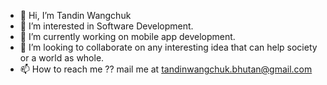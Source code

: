 - 👋 Hi, I’m Tandin Wangchuk
- 👀 I’m interested in Software Development.
- 🌱 I’m currently working on mobile app development.
- 💞️ I’m looking to collaborate on any interesting idea that can help society or a world as whole.
- 📫 How to reach me ?? mail me at tandinwangchuk.bhutan@gmail.com

<!---
tandinwangchuk99/tandinwangchuk99 is a ✨ special ✨ repository because its `README.md` (this file) appears on your GitHub profile.
You can click the Preview link to take a look at your changes.
--->
